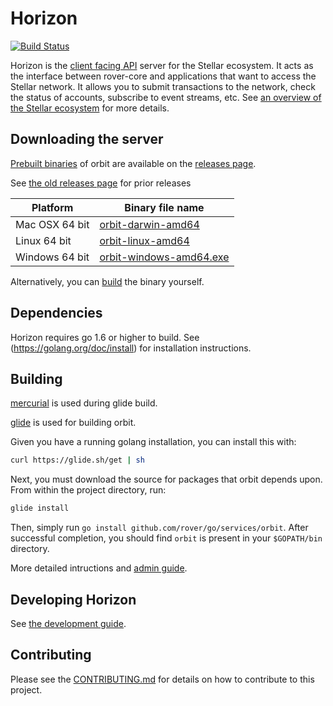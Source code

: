 # Horizon
[![Build Status](https://travis-ci.org/rover/orbit.svg?branch=master)](https://travis-ci.org/rover/orbit)

Horizon is the [client facing API](/docs) server for the Stellar ecosystem.  It acts as the interface between rover-core and applications that want to access the Stellar network. It allows you to submit transactions to the network, check the status of accounts, subscribe to event streams, etc. See [an overview of the Stellar ecosystem](https://www.stellar.org/developers/guides/get-started/) for more details.

## Downloading the server
[Prebuilt binaries](https://github.com/rover/go/releases) of orbit are available on the 
[releases page](https://github.com/rover/go/releases).

See [the old releases page](https://github.com/rover/orbit/releases) for prior releases

| Platform       | Binary file name                                                                         |
|----------------|------------------------------------------------------------------------------------------|
| Mac OSX 64 bit | [orbit-darwin-amd64](https://github.com/rover/go/releases/download/orbit-v0.12.0-testing/orbit-v0.12.0-testing-darwin-amd64.tar.gz)      |
| Linux 64 bit   | [orbit-linux-amd64](https://github.com/rover/go/releases/download/orbit-v0.12.0-testing/orbit-v0.12.0-testing-linux-amd64.tar.gz)       |
| Windows 64 bit | [orbit-windows-amd64.exe](https://github.com/rover/go/releases/download/orbit-v0.12.0-testing/orbit-v0.12.0-testing-windows-amd64.zip) |

Alternatively, you can [build](#building) the binary yourself.

## Dependencies

Horizon requires go 1.6 or higher to build. See (https://golang.org/doc/install) for installation instructions.

## Building

[mercurial](https://www.mercurial-scm.org/) is used during glide build.

[glide](https://glide.sh/) is used for building orbit.

Given you have a running golang installation, you can install this with:

```bash
curl https://glide.sh/get | sh
```

Next, you must download the source for packages that orbit depends upon. From within the project directory, run:

```bash
glide install
```

Then, simply run `go install github.com/rover/go/services/orbit`.  After successful
completion, you should find `orbit` is present in your `$GOPATH/bin` directory.

More detailed intructions and [admin guide](internal/docs/reference/admin.md). 

## Developing Horizon

See [the development guide](internal/docs/developing.md).

## Contributing
Please see the [CONTRIBUTING.md](./CONTRIBUTING.md) for details on how to contribute to this project.
